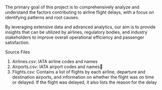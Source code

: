 The primary goal of this project is to comprehensively analyze and understand the factors contributing to airline flight delays, with a focus on identifying patterns and root causes.

By leveraging extensive data and advanced analytics, our aim is to provide insights that can be utilized by airlines, regulatory bodies, and industry stakeholders to improve overall operational efficiency and passenger satisfaction.

Source Files
1. Airlines.csv: IATA airline codes and names
2. Airports.csv: IATA airport codes and names
3. Flights.csv: Contains a list of flights by each airline, departure and destination airports, and information on whether the flight was on time or delayed. If the flight was delayed, it also lists the reason for the delay



